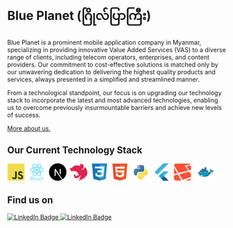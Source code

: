 # Blue Planet (ဂြိုလ်ပြာကြီး)

Blue Planet is a prominent mobile application company in Myanmar, specializing in providing innovative Value Added Services (VAS) to a diverse range of clients, including telecom operators, enterprises, and content providers. Our commitment to cost-effective solutions is matched only by our unwavering dedication to delivering the highest quality products and services, always presented in a simplified and streamlined manner.

From a technological standpoint, our focus is on upgrading our technology stack to incorporate the latest and most advanced technologies, enabling us to overcome previously insurmountable barriers and achieve new levels of success.

[More about us.](https://blueplanet.com.mm/)

## Our Current Technology Stack

<div>
  <img src="https://github.com/devicons/devicon/blob/master/icons/javascript/javascript-original.svg" title="JavaScript" alt="JavaScript" width="40" height="40"/>&nbsp;
  <img src="https://github.com/devicons/devicon/blob/master/icons/react/react-original-wordmark.svg" title="React" alt="React" width="40" height="40"/>&nbsp;
  <img src="https://github.com/devicons/devicon/blob/master/icons/nextjs/nextjs-original.svg" title="Nextjs" alt="Nextjs" width="40" height="40"/>&nbsp;
  <img src="https://github.com/devicons/devicon/blob/master/icons/nestjs/nestjs-plain.svg" title="Nestjs" **alt="Laravel" width="40" height="40"/>&nbsp;
  <img src="https://github.com/devicons/devicon/blob/master/icons/css3/css3-original.svg"  title="CSS3" alt="CSS" width="40" height="40"/>&nbsp;
  <img src="https://github.com/devicons/devicon/blob/master/icons/html5/html5-original.svg" title="HTML5" alt="HTML" width="40" height="40"/>&nbsp;
  <img src="https://github.com/devicons/devicon/blob/master/icons/python/python-original.svg" title="Python" alt="Python" width="40" height="40"/>&nbsp;
  <img src="https://github.com/devicons/devicon/blob/master/icons/flutter/flutter-original.svg" title="Flutter" alt="Flutter" width="40" height="40"/>&nbsp;
  <img src="https://github.com/devicons/devicon/blob/master/icons/laravel/laravel-plain.svg" title="Laravel" **alt="Laravel" width="40" height="40"/>
  &nbsp;
  <img src="https://github.com/devicons/devicon/blob/master/icons/docker/docker-original.svg" title="Docker" **alt="Docker" width="40" height="40"/>
  &nbsp;
</div>

## Find us on

<div>
  <a href="https://www.linkedin.com/company/blue-planet-coltd/mycompany/">
    <img src="https://img.shields.io/badge/LinkedIn-blue?style=for-the-badge&logo=linkedin&logoColor=white" alt="LinkedIn Badge"/>
  </a>
  <a href="https://www.facebook.com/blueplanet.mm/">
    <img src="https://img.shields.io/badge/Facebook-blue?style=for-the-badge&logo=facebook&logoColor=white" alt="LinkedIn Badge"/>
  </a>
</div>
